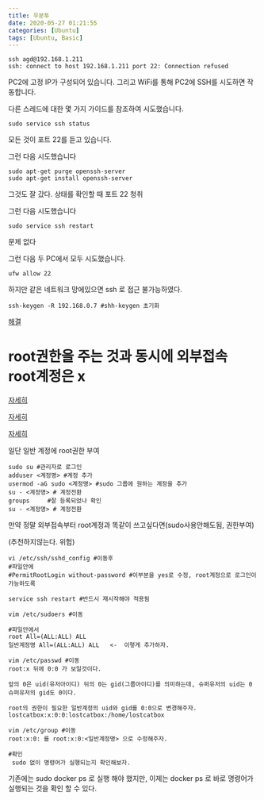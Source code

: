 ```yaml
---
title: 우분투
date: 2020-05-27 01:21:55
categories: [Ubuntu]
tags: [Ubuntu, Basic]
---
```


```
ssh agd@192.168.1.211
ssh: connect to host 192.168.1.211 port 22: Connection refused
```


PC2에 고정 IP가 구성되어 있습니다. 그리고 WiFi를 통해 PC2에 SSH를 시도하면 작동합니다.

다른 스레드에 대한 몇 가지 가이드를 참조하여 시도했습니다.

```
sudo service ssh status
```

모든 것이 포트 22를 듣고 있습니다.

그런 다음 시도했습니다

```
sudo apt-get purge openssh-server 
sudo apt-get install openssh-server
```

그것도 잘 갔다. 상태를 확인할 때 포트 22 청취

그런 다음 시도했습니다

```
sudo service ssh restart
```

문제 없다

그런 다음 두 PC에서 모두 시도했습니다.

```
ufw allow 22
```

하지만 같은 네트워크 망에있으면 ssh 로 접근 불가능하였다.

```
ssh-keygen -R 192.168.0.7 #shh-keygen 초기화
```

[해결](https://cpuu.postype.com/post/30065)

# root권한을 주는 것과 동시에 외부접속 root계정은 x

[자세히](https://www.hanumoka.net/2019/09/26/ubuntu-20190926-ubuntu-grant-root/)

[자세히](https://studyforus.tistory.com/235)

[자세히](https://www.hanumoka.net/2019/09/26/ubuntu-20190926-ubuntu-grant-root/)

일단 일반 계정에 root권한 부여

```
sudo su #관리자로 로그인
adduser <계정명> #계정 추가
usermod -aG sudo <계정명> #sudo 그룹에 원하는 계정을 추가
su - <계정명> # 계정전환
groups     #잘 등록되었나 확인
su - <계정명> # 계정전환
```

만약 정말 외부접속부터 root계정과 똑같이 쓰고싶다면(sudo사용안해도됨, 권한부여)

(추천하지않는다. 위험)

```
vi /etc/ssh/sshd_config #이동후 
#파일안에
#PermitRootLogin without-password #이부분을 yes로 수정, root계정으로 로그인이 가능하도록

service ssh restart #반드시 재시작해야 적용됨

vim /etc/sudoers #이동

#파일안에서
root All=(ALL:ALL) ALL 
일반계정명 All=(ALL:ALL) ALL   <-  이렇게 추가하자.

vim /etc/passwd #이동
root:x 뒤에 0:0 가 보일것이다.

앞의 0은 uid(유저아이디) 뒤의 0는 gid(그룹아이디)를 의미하는데, 슈퍼유저의 uid는 0 슈퍼유저의 gid도 0이다.

root의 권한이 필요한 일반계정의 uid와 gid를 0:0으로 변경해주자.
lostcatbox:x:0:0:lostcatbox:/home/lostcatbox

vim /etc/group #이동
root:x:0: 를 root:x:0:<일반계정명> 으로 수정해주자.

#확인
 sudo 없이 명령어가 실행되는지 확인해보자.
```

기존에는 sudo docker ps 로 실행 해야 했지만, 이제는 docker ps 로 바로 명령어가 실행되는 것을 확인 할 수 있다.

